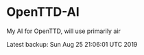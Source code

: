 # OpenTTD-AI
My AI for OpenTTD, will use primarily air

Latest backup: Sun Aug 25 21:06:01 UTC 2019
